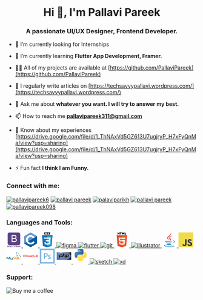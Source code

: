 <h1 align="center">Hi 👋, I'm Pallavi Pareek</h1>
<h3 align="center">A passionate UI/UX Designer, Frontend Developer.</h3>

- 🔭 I’m currently looking for Internships

- 🌱 I’m currently learning **Flutter App Development, Framer.**

- 👨‍💻 All of my projects are available at [https://github.com/PallaviPareek](https://github.com/PallaviPareek)

- 📝 I regularly write articles on [https://techsavvypallavi.wordpress.com/](https://techsavvypallavi.wordpress.com/)

- 💬 Ask me about **whatever you want. I will try to answer my best.**

- 📫 How to reach me **pallavipareek311@gmail.com**

- 📄 Know about my experiences [https://drive.google.com/file/d/1_ThNAxVd5GZ613U7ugjryP_H7xFyQnMa/view?usp=sharing](https://drive.google.com/file/d/1_ThNAxVd5GZ613U7ugjryP_H7xFyQnMa/view?usp=sharing)

- ⚡ Fun fact **I think I am Funny.**

<h3 align="left">Connect with me:</h3>
<p align="left">
<a href="https://twitter.com/pallavipareek6" target="blank"><img align="center" src="https://cdn.jsdelivr.net/npm/simple-icons@3.0.1/icons/twitter.svg" alt="pallavipareek6" height="30" width="40" /></a>
<a href="https://linkedin.com/in/pallavi pareek" target="blank"><img align="center" src="https://cdn.jsdelivr.net/npm/simple-icons@3.0.1/icons/linkedin.svg" alt="pallavi pareek" height="30" width="40" /></a>
<a href="https://instagram.com/palaviparikh" target="blank"><img align="center" src="https://cdn.jsdelivr.net/npm/simple-icons@3.0.1/icons/instagram.svg" alt="palaviparikh" height="30" width="40" /></a>
<a href="https://www.hackerrank.com/pallavi pareek" target="blank"><img align="center" src="https://cdn.jsdelivr.net/npm/simple-icons@3.0.1/icons/hackerrank.svg" alt="pallavi pareek" height="30" width="40" /></a>
<a href="https://auth.geeksforgeeks.org/user/pallavipareek098" target="blank"><img align="center" src="https://cdn.jsdelivr.net/npm/simple-icons@3.0.1/icons/geeksforgeeks.svg" alt="pallavipareek098" height="30" width="40" /></a>
</p>

<h3 align="left">Languages and Tools:</h3>
<p align="left"> <a href="https://getbootstrap.com" target="_blank"> <img src="https://raw.githubusercontent.com/devicons/devicon/master/icons/bootstrap/bootstrap-plain-wordmark.svg" alt="bootstrap" width="40" height="40"/> </a> <a href="https://www.cprogramming.com/" target="_blank"> <img src="https://raw.githubusercontent.com/devicons/devicon/master/icons/c/c-original.svg" alt="c" width="40" height="40"/> </a> <a href="https://www.w3schools.com/css/" target="_blank"> <img src="https://raw.githubusercontent.com/devicons/devicon/master/icons/css3/css3-original-wordmark.svg" alt="css3" width="40" height="40"/> </a> <a href="https://www.figma.com/" target="_blank"> <img src="https://www.vectorlogo.zone/logos/figma/figma-icon.svg" alt="figma" width="40" height="40"/> </a> <a href="https://flutter.dev" target="_blank"> <img src="https://www.vectorlogo.zone/logos/flutterio/flutterio-icon.svg" alt="flutter" width="40" height="40"/> </a> <a href="https://git-scm.com/" target="_blank"> <img src="https://www.vectorlogo.zone/logos/git-scm/git-scm-icon.svg" alt="git" width="40" height="40"/> </a> <a href="https://www.w3.org/html/" target="_blank"> <img src="https://raw.githubusercontent.com/devicons/devicon/master/icons/html5/html5-original-wordmark.svg" alt="html5" width="40" height="40"/> </a> <a href="https://www.adobe.com/in/products/illustrator.html" target="_blank"> <img src="https://www.vectorlogo.zone/logos/adobe_illustrator/adobe_illustrator-icon.svg" alt="illustrator" width="40" height="40"/> </a> <a href="https://www.java.com" target="_blank"> <img src="https://raw.githubusercontent.com/devicons/devicon/master/icons/java/java-original.svg" alt="java" width="40" height="40"/> </a> <a href="https://developer.mozilla.org/en-US/docs/Web/JavaScript" target="_blank"> <img src="https://raw.githubusercontent.com/devicons/devicon/master/icons/javascript/javascript-original.svg" alt="javascript" width="40" height="40"/> </a> <a href="https://www.mysql.com/" target="_blank"> <img src="https://raw.githubusercontent.com/devicons/devicon/master/icons/mysql/mysql-original-wordmark.svg" alt="mysql" width="40" height="40"/> </a> <a href="https://www.oracle.com/" target="_blank"> <img src="https://raw.githubusercontent.com/devicons/devicon/master/icons/oracle/oracle-original.svg" alt="oracle" width="40" height="40"/> </a> <a href="https://www.photoshop.com/en" target="_blank"> <img src="https://raw.githubusercontent.com/devicons/devicon/master/icons/photoshop/photoshop-line.svg" alt="photoshop" width="40" height="40"/> </a> <a href="https://www.php.net" target="_blank"> <img src="https://raw.githubusercontent.com/devicons/devicon/master/icons/php/php-original.svg" alt="php" width="40" height="40"/> </a> <a href="https://www.python.org" target="_blank"> <img src="https://raw.githubusercontent.com/devicons/devicon/master/icons/python/python-original.svg" alt="python" width="40" height="40"/> </a> <a href="https://www.sketch.com/" target="_blank"> <img src="https://www.vectorlogo.zone/logos/sketchapp/sketchapp-icon.svg" alt="sketch" width="40" height="40"/> </a> <a href="https://www.adobe.com/products/xd.html" target="_blank"> <img src="https://cdn.worldvectorlogo.com/logos/adobe-xd.svg" alt="xd" width="40" height="40"/> </a> </p>

<h3 align="left">Support:</h3>
<p><a href="https://www.buymeacoffee.com/Buy me a coffee"> <img align="left" src="https://cdn.buymeacoffee.com/buttons/v2/default-yellow.png" height="50" width="210" alt="Buy me a coffee" /></a></p><br><br>
